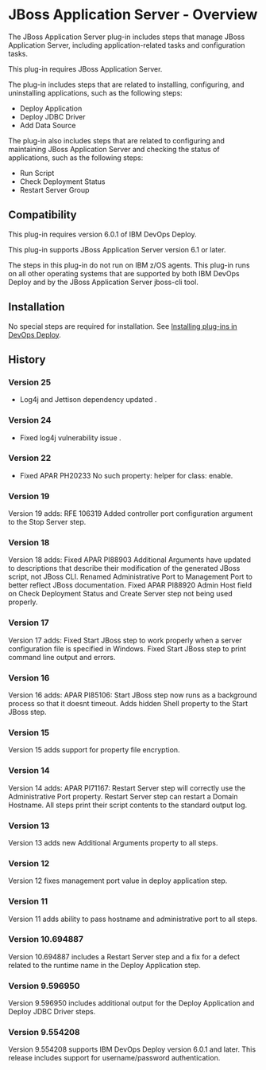 
# JBoss Application Server - Overview


The JBoss Application Server plug-in includes steps that manage JBoss Application Server, including application-related tasks and configuration tasks.

This plug-in requires JBoss Application Server.

The plug-in includes steps that are related to installing, configuring, and uninstalling applications, such as the following steps:

* Deploy Application
* Deploy JDBC Driver
* Add Data Source

The plug-in also includes steps that are related to configuring and maintaining JBoss Application Server and checking the status of applications, such as the following steps:

* Run Script
* Check Deployment Status
* Restart Server Group

## Compatibility

This plug-in requires version 6.0.1 of IBM DevOps Deploy.

This plug-in supports JBoss Application Server version 6.1 or later.

The steps in this plug-in do not run on IBM z/OS agents. This plug-in runs on all other operating systems that are supported by both IBM DevOps Deploy and by the JBoss Application Server jboss-cli tool.

## Installation

No special steps are required for installation. See [Installing plug-ins in DevOps Deploy](https://community.ibm.com/community/user/wasdevops/blogs/laurel-dickson-bull1/2022/06/13/install-plugins "Installing plug-ins in DevOps Deploy").

## History

### Version 25

* Log4j and Jettison dependency updated .

### Version 24

* Fixed log4j vulnerability issue .

### Version 22

* Fixed APAR PH20233 No such property: helper for class: enable.

### Version 19

Version 19 adds: RFE 106319 Added controller port configuration argument to the Stop Server step.

### Version 18

Version 18 adds: Fixed APAR PI88903 Additional Arguments have updated to descriptions that describe their modification of the generated JBoss script, not JBoss CLI. Renamed Administrative Port to Management Port to better reflect JBoss documentation. Fixed APAR PI88920 Admin Host field on Check Deployment Status and Create Server step not being used properly.

### Version 17

Version 17 adds: Fixed Start JBoss step to work properly when a server configuration file is specified in Windows. Fixed Start JBoss step to print command line output and errors.

### Version 16

Version 16 adds: APAR PI85106: Start JBoss step now runs as a background process so that it doesnt timeout. Adds hidden Shell property to the Start JBoss step.

### Version 15

Version 15 adds support for property file encryption.

### Version 14

Version 14 adds: APAR PI71167: Restart Server step will correctly use the Administrative Port property. Restart Server step can restart a Domain Hostname. All steps print their script contents to the standard output log.

### Version 13

Version 13 adds new Additional Arguments property to all steps.

### Version 12

Version 12 fixes management port value in deploy application step.

### Version 11

Version 11 adds ability to pass hostname and administrative port to all steps.

### Version 10.694887

Version 10.694887 includes a Restart Server step and a fix for a defect related to the runtime name in the Deploy Application step.

### Version 9.596950

Version 9.596950 includes additional output for the Deploy Application and Deploy JDBC Driver steps.

### Version 9.554208

Version 9.554208 supports IBM DevOps Deploy version 6.0.1 and later. This release includes support for username/password authentication.

